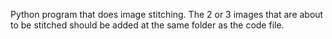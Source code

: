 Python program that does image stitching. The 2 or 3 images that are about to be stitched should be added at the same folder as the code file.
